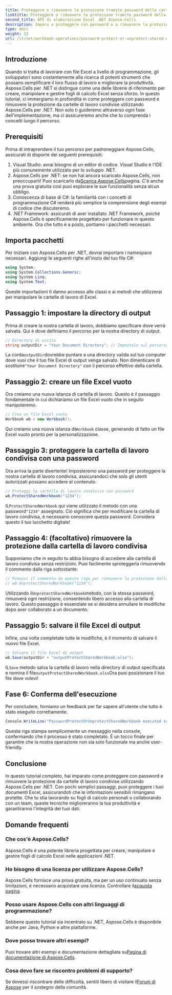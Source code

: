 ```yaml
---
title: Proteggere o rimuovere la protezione tramite password della cartella di lavoro condivisa
linktitle: Proteggere o rimuovere la protezione tramite password della cartella di lavoro condivisa
second_title: API di elaborazione Excel .NET Aspose.Cells
description: Impara a proteggere con password o a rimuovere la protezione dalle cartelle di lavoro Excel condivise usando Aspose.Cells per .NET con questa guida passo-passo. Migliora la sicurezza dei tuoi documenti.
type: docs
weight: 22
url: /it/net/workbook-operations/password-protect-or-unprotect-shared-workbook/
---
```

## Introduzione
Quando si tratta di lavorare con file Excel a livello di programmazione, gli sviluppatori sono costantemente alla ricerca di potenti strumenti che possano semplificare il loro flusso di lavoro e migliorare la produttività. Aspose.Cells per .NET si distingue come una delle librerie di riferimento per creare, manipolare e gestire fogli di calcolo Excel senza sforzo. In questo tutorial, ci immergiamo in profondità in come proteggere con password e rimuovere la protezione da cartelle di lavoro condivise utilizzando Aspose.Cells per .NET. Non solo ti guideremo attraverso ogni fase dell'implementazione, ma ci assicureremo anche che tu comprenda i concetti lungo il percorso.
## Prerequisiti
Prima di intraprendere il tuo percorso per padroneggiare Aspose.Cells, assicurati di disporre dei seguenti prerequisiti:
1. Visual Studio: avrai bisogno di un editor di codice. Visual Studio è l'IDE più comunemente utilizzato per lo sviluppo .NET.
2.  Aspose.Cells per .NET: se non hai ancora scaricato Aspose.Cells, non preoccuparti! Puoi scaricarlo da[Scarica Aspose.Cells](https://releases.aspose.com/cells/net/)pagina. C'è anche una prova gratuita così puoi esplorare le sue funzionalità senza alcun obbligo.
3. Conoscenza di base di C#: la familiarità con i concetti di programmazione C# renderà più semplice la comprensione degli esempi di codice che discuteremo.
4. .NET Framework: assicurati di aver installato .NET Framework, poiché Aspose.Cells è specificamente progettato per funzionare in questo ambiente.
Ora che tutto è a posto, portiamo i pacchetti necessari.
## Importa pacchetti
Per iniziare con Aspose.Cells per .NET, dovrai importare i namespace necessari. Aggiungi le seguenti righe all'inizio del tuo file C#:
```csharp
using System;
using System.Collections.Generic;
using System.Linq;
using System.Text;
```
Queste importazioni ti danno accesso alle classi e ai metodi che utilizzerai per manipolare le cartelle di lavoro di Excel.
## Passaggio 1: impostare la directory di output
Prima di creare la nostra cartella di lavoro, dobbiamo specificare dove verrà salvata. Qui è dove definiamo il percorso per la nostra directory di output.
```csharp
// Directory di uscita
string outputDir = "Your Document Directory"; // Impostalo sul percorso di output desiderato
```
 La corda`outputDir`dovrebbe puntare a una directory valida sul tuo computer dove vuoi che il tuo file Excel di output venga salvato. Non dimenticare di sostituire`"Your Document Directory"` con il percorso effettivo della cartella.
## Passaggio 2: creare un file Excel vuoto
Ora creiamo una nuova istanza di cartella di lavoro. Questo è il passaggio fondamentale in cui dichiariamo un file Excel vuoto che in seguito manipoleremo. 
```csharp
// Crea un file Excel vuoto
Workbook wb = new Workbook();
```
 Qui creiamo una nuova istanza di`Workbook` classe, generando di fatto un file Excel vuoto pronto per la personalizzazione.
## Passaggio 3: proteggere la cartella di lavoro condivisa con una password
Ora arriva la parte divertente! Imposteremo una password per proteggere la nostra cartella di lavoro condivisa, assicurandoci che solo gli utenti autorizzati possano accedere al contenuto.
```csharp
// Proteggi la cartella di lavoro condivisa con password
wb.ProtectSharedWorkbook("1234");
```
 IL`ProtectSharedWorkbook` qui viene utilizzato il metodo con una password`"1234"` assegnato. Ciò significa che per modificare la cartella di lavoro condivisa, è necessario conoscere questa password. Considera questo il tuo lucchetto digitale!
## Passaggio 4: (facoltativo) rimuovere la protezione dalla cartella di lavoro condivisa
Supponiamo che in seguito tu abbia bisogno di accedere alla cartella di lavoro condivisa senza restrizioni. Puoi facilmente sproteggerla rimuovendo il commento dalla riga sottostante:
```csharp
// Rimuovi il commento da questa riga per rimuovere la protezione dalla cartella di lavoro condivisa
// wb.UnprotectSharedWorkbook("1234");
```
 Utilizzando il`UnprotectSharedWorkbook`metodo, con la stessa password, rimuoverà ogni restrizione, consentendo libero accesso alla cartella di lavoro. Questo passaggio è essenziale se si desidera annullare le modifiche dopo aver collaborato a un documento.
## Passaggio 5: salvare il file Excel di output
Infine, una volta completate tutte le modifiche, è il momento di salvare il nuovo file Excel.
```csharp
// Salvare il file Excel di output
wb.Save(outputDir + "outputProtectSharedWorkbook.xlsx");
```
 IL`Save` metodo salva la cartella di lavoro nella directory di output specificata e nomina il file`outputProtectSharedWorkbook.xlsx`Ora puoi posizionare il tuo file dove volevi!
## Fase 6: Conferma dell'esecuzione
Per concludere, forniamo un feedback per far sapere all'utente che tutto è stato eseguito correttamente.
```csharp
Console.WriteLine("PasswordProtectOrUnprotectSharedWorkbook executed successfully.\r\n");
```
Questa riga stampa semplicemente un messaggio nella console, confermando che il processo è stato completato. È un tocco finale per garantire che la nostra operazione non sia solo funzionale ma anche user-friendly.
## Conclusione
In questo tutorial completo, hai imparato come proteggere con password e rimuovere la protezione da cartelle di lavoro condivise utilizzando Aspose.Cells per .NET. Con pochi semplici passaggi, puoi proteggere i tuoi documenti Excel, assicurandoti che le informazioni sensibili rimangano protette. Che tu stia lavorando su fogli di calcolo personali o collaborando con un team, queste tecniche miglioreranno la tua produttività e garantiranno l'integrità dei tuoi dati.
## Domande frequenti
### Che cos'è Aspose.Cells?
Aspose.Cells è una potente libreria progettata per creare, manipolare e gestire fogli di calcolo Excel nelle applicazioni .NET.
### Ho bisogno di una licenza per utilizzare Aspose.Cells?
 Aspose.Cells fornisce una prova gratuita, ma per un uso continuato senza limitazioni, è necessario acquistare una licenza. Controllare il[acquista pagina](https://purchase.aspose.com/buy).
### Posso usare Aspose.Cells con altri linguaggi di programmazione?
Sebbene questo tutorial sia incentrato su .NET, Aspose.Cells è disponibile anche per Java, Python e altre piattaforme.
### Dove posso trovare altri esempi?
 Puoi trovare altri esempi e documentazione dettagliata su[Pagina di documentazione di Aspose.Cells](https://reference.aspose.com/cells/net/).
### Cosa devo fare se riscontro problemi di supporto?
 Se dovessi riscontrare delle difficoltà, sentiti libero di visitare il[Forum di Aspose](https://forum.aspose.com/c/cells/9) per il sostegno della comunità.